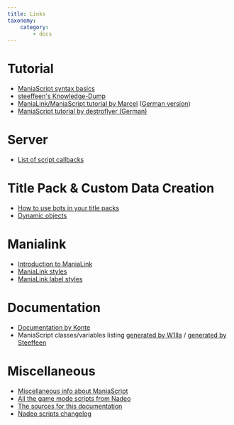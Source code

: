 ```yaml
---
title: Links
taxonomy:
    category:
        - docs
---
```


Tutorial
========

* [ManiaScript syntax basics](http://forum.maniaplanet.com/viewtopic.php?f=279&t=1672)
* [steeffeen's Knowledge-Dump](http://blog.steeffeen.com)
* [ManiaLink/ManiaScript tutorial by Marcel](http://forum.funtrackers.net/showthread.php?tid=607) ([German version](http://www.mania-community.de/showthread.php?1482-ManiaPlanet-ManiaLinks))
* [ManiaScript tutorial by destroflyer (German)](http://destroflyer.mania-community.de/maniascript/page.php)

Server
======

* [List of script callbacks](http://forum.maniaplanet.com/viewtopic.php?f=261&t=18581)

Title Pack & Custom Data Creation
=================================

* [How to use bots in your title packs](http://forum.maniaplanet.com/viewtopic.php?f=321&t=18425&start=0)
* [Dynamic objects](http://forum.maniaplanet.com/viewtopic.php?f=321&t=22448)

Manialink
=========

* [Introduction to ManiaLink](http://wiki.maniaplanet.com/en/Manialinks)
* [ManiaLink styles](http://forum.maniaplanet.com/viewtopic.php?f=464&t=22355)
* [ManiaLink label styles](http://forum.maniaplanet.com/viewtopic.php?f=464&t=7928)

Documentation
=============

* [Documentation by Konte](http://konte.org/trackmania/maniascript/documentation.html)
* ManiaScript classes/variables listing [generated by W1lla](http://tmrankings.com/maniascript/html/classes.html) / [generated by Steeffeen](http://maniascript.team-devota.com/annotated.html)

Miscellaneous
=============

* [Miscellaneous info about ManiaScript](http://forum.maniaplanet.com/viewtopic.php?f=279&t=12644)
* [All the game mode scripts from Nadeo](https://github.com/maniaplanet/game-modes)
* [The sources for this documentation](https://github.com/maniaplanet/documentation)
* [Nadeo scripts changelog](http://forum.maniaplanet.com/viewtopic.php?f=279&t=18453)
